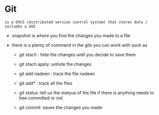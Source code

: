 # Git 

    is a DVCS (distributed version control system) that stores data / includes a GUI

* snapshot is where you find the changes you made to a file 


* there is a plenty of command in the gits you can work with such as 

    - git stach : hide the changes until you decide to save them

    - git stach apply :unhide the changes

    - git add nadeen : track the file nadeen

    - git add* : track all the files

    - git status :tell us the statyus of the file if there is anything needs to bee committed or not 

    - git commit :saves the changes you made  